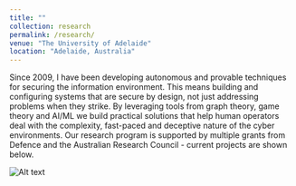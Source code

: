 ```yaml
---
title: ""
collection: research
permalink: /research/
venue: "The University of Adelaide"
location: "Adelaide, Australia"
---
```


Since 2009, I have been developing autonomous and provable techniques for securing the information environment. This means building and configuring systems that are secure by design, not just addressing problems when they strike. By leveraging tools from graph theory, game theory and AI/ML we build practical solutions that help human operators deal with the complexity, fast-paced and deceptive nature of the cyber environments. Our research program is supported by multiple grants from Defence and the Australian Research Council - current projects are shown below.

![Alt text](https://hxnguyen.github.io/files/Research_Projects.png "a title")

